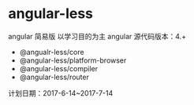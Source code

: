 # angular-less

angular 简易版 以学习目的为主 angular 源代码版本：4.+

* @angualr-less/core
* @angular-less/platform-browser
* @angular-less/compiler
* @angular-less/router

计划日期：2017-6-14~2017-7-14